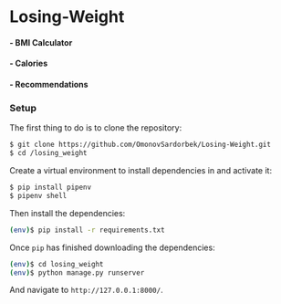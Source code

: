 # Losing-Weight
#### - BMI Calculator
#### - Calories
#### - Recommendations
### Setup
The first thing to do is to clone the repository:
```sh
$ git clone https://github.com/OmonovSardorbek/Losing-Weight.git
$ cd /losing_weight
```
Create a virtual environment to install dependencies in and activate it:
```sh
$ pip install pipenv
$ pipenv shell
```
Then install the dependencies:
```sh
(env)$ pip install -r requirements.txt
```
Once `pip` has finished downloading the dependencies:
```sh
(env)$ cd losing_weight
(env)$ python manage.py runserver
```
And navigate to `http://127.0.0.1:8000/`.